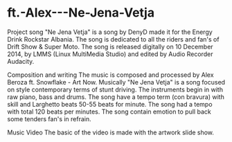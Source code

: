 # ft.-Alex---Ne-Jena-Vetja
Project song
"Ne Jena Vetja" is a song by DenyD made it for the Energy Drink Rockstar Albania. The song is dedicated to all the riders and fan's of Drift Show & Super Moto.  The song is released digitally on 10 December 2014, by LMMS (Linux MultiMedia Studio) and edited by Audio Recorder Audacity. 

Composition and writing
The music is composed and processed by Alex Beroza ft. Snowflake - Art Now. Musically "Ne Jena Vetja" is a song focused on style contemporary terms of stunt driving. The instruments begin in with raw piano, bass and drums. The song have a tempo term (con bravura) with skill and Larghetto beats 50-55 beats for minute. The song had a tempo with total 120 beats per minutes. The song contain emotion to pull back some tenders fan's in refrain.   

Music Video 
The basic of the video is made with the artwork slide show.
